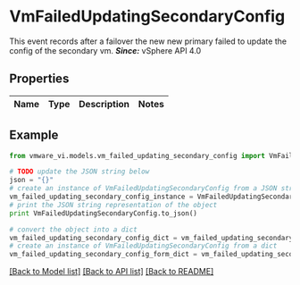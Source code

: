 # VmFailedUpdatingSecondaryConfig

This event records after a failover the new new primary failed to update the config of the secondary vm.  ***Since:*** vSphere API 4.0 

## Properties
Name | Type | Description | Notes
------------ | ------------- | ------------- | -------------

## Example

```python
from vmware_vi.models.vm_failed_updating_secondary_config import VmFailedUpdatingSecondaryConfig

# TODO update the JSON string below
json = "{}"
# create an instance of VmFailedUpdatingSecondaryConfig from a JSON string
vm_failed_updating_secondary_config_instance = VmFailedUpdatingSecondaryConfig.from_json(json)
# print the JSON string representation of the object
print VmFailedUpdatingSecondaryConfig.to_json()

# convert the object into a dict
vm_failed_updating_secondary_config_dict = vm_failed_updating_secondary_config_instance.to_dict()
# create an instance of VmFailedUpdatingSecondaryConfig from a dict
vm_failed_updating_secondary_config_form_dict = vm_failed_updating_secondary_config.from_dict(vm_failed_updating_secondary_config_dict)
```
[[Back to Model list]](../README.md#documentation-for-models) [[Back to API list]](../README.md#documentation-for-api-endpoints) [[Back to README]](../README.md)



